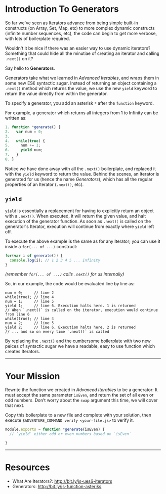 # Introduction To Generators

So far we've seen as Iterators advance from being simple built-in constructs (on
Array, Set, Map, etc) to more complex dynamic constructs (infinite number
sequences, etc), the code can begin to get more verbose, with lots of
boilerplate required.

Wouldn't it be nice if there was an easier way to use dynamic iterators?
Something that could hide all the minutiae of creating an iterator and calling
`.next()` on it?

Say hello to **Generators**.

Generators take what we learned in _Advanced Iterables_, and wraps them in some
new ES6 syntactic sugar. Instead of returning an object containing a `.next()`
method which returns the value, we use the new `yield` keyword to return the
value directly from within the generator.

To specify a generator, you add an asterisk `*` after the `function` keyword.

For example, a generator which returns all integers from 1 to Infinity can be
written as:

```js
1. function *generate() {
2.   var num = 0;
3. 
4.   while(true) {
5.     num += 1;
6.     yield num;
7.   }
8. }
```

Notice we have done away with all the `.next()` boilerplate, and replaced it
with the `yield` keyword to return the value. Behind the scenes, an Iterator is
generated for us (hence the name _Generators_), which has all the regular
properties of an Iterator (`.next()`, etc).

## `yield`

`yield` is essentially a replacement for having to explicitly return an object
with a `.next()`. When executed, it will return the given value, and halt
execution of the generator function. As soon as `.next()` is called on the
generator's Iterator, execution will continue from exactly where `yield` left
off.

To execute the above example is the same as for any Iterator; you can use it
inside a `for(... of ...)` construct:

```js
for(var i of generate()) {
  console.log(i); // 1 2 3 4 5 ... Infinity
}
```
_(remember `for(... of ...)` calls `.next()` for us internally)_

So, in our example, the code would be evaluated line by line as:

```
num = 0;     // line 2
while(true); // line 4
num = 1;     // line 5
yield 1;     // line 6. Execution halts here. 1 is returned
// When `.next()` is called on the iterator, execution would continue from line 6
while(true); // line 4
num = 2;     // line 5
yield 2;     // line 6. Execution halts here. 2 is returned
// ... and so on every time `.next()` is called
```

By replacing the `.next()` and the cumbersome boilerplate with two new peices of
syntactic sugar we have a readable, easy to use function which creates
Iterators.

----

# Your Mission

Rewrite the function we created in _Advanced Iterables_ to be a generator: It
must accept the same parameter `isEven`, and return the set of all even or odd
numbers. Don't worry about the `swap` argument this time, we will cover that next.

Copy this boilerplate to a new file and complete with your solution, then
execute `$ADVENTURE_COMMAND verify <your-file.js>` to verify it.

```js
module.exports = function *generate(isEven) {
  // `yield` either odd or even numbers based on `isEven`

}
```

----

# Resources

 * What Are Iterators?: http://bit.ly/js-ues6-iterators
 * Generators: http://bit.ly/js-function-asteriks
